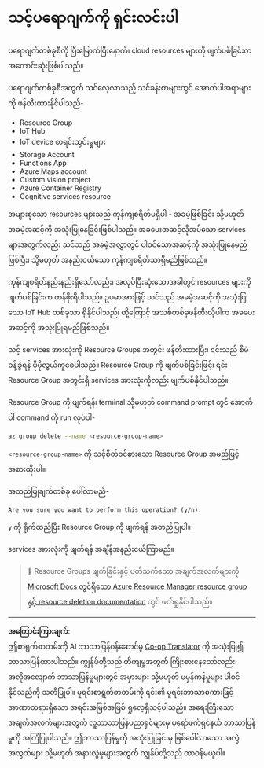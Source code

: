 <!--
CO_OP_TRANSLATOR_METADATA:
{
  "original_hash": "5a94fbab1ba737e9bd6cc6c64f114fa0",
  "translation_date": "2025-08-28T15:43:35+00:00",
  "source_file": "clean-up.md",
  "language_code": "my"
}
-->
# သင့်ပရောဂျက်ကို ရှင်းလင်းပါ

ပရောဂျက်တစ်ခုစီကို ပြီးမြောက်ပြီးနောက်၊ cloud resources များကို ဖျက်ပစ်ခြင်းက အကောင်းဆုံးဖြစ်ပါသည်။

ပရောဂျက်တစ်ခုစီအတွက် သင်လေ့လာသည့် သင်ခန်းစာများတွင် အောက်ပါအရာများကို ဖန်တီးထားနိုင်ပါသည်-

* Resource Group
* IoT Hub
* IoT device စာရင်းသွင်းမှုများ
* Storage Account
* Functions App
* Azure Maps account
* Custom vision project
* Azure Container Registry
* Cognitive services resource

အများစုသော resources များသည် ကုန်ကျစရိတ်မရှိပါ - အခမဲ့ဖြစ်ခြင်း သို့မဟုတ် အခမဲ့အဆင့်ကို အသုံးပြုနေခြင်းဖြစ်ပါသည်။ အခပေးအဆင့်လိုအပ်သော services များအတွက်လည်း သင်သည် အခမဲ့အလွှာတွင် ပါဝင်သောအဆင့်ကို အသုံးပြုနေမည်ဖြစ်ပြီး၊ သို့မဟုတ် အနည်းငယ်သော ကုန်ကျစရိတ်သာရှိမည်ဖြစ်သည်။

ကုန်ကျစရိတ်နည်းနည်းရှိသော်လည်း၊ အလုပ်ပြီးဆုံးသောအခါတွင် resources များကို ဖျက်ပစ်ခြင်းက တန်ဖိုးရှိပါသည်။ ဥပမာအားဖြင့် သင်သည် အခမဲ့အဆင့်ကို အသုံးပြုသော IoT Hub တစ်ခုသာ ရှိနိုင်ပါသည်၊ ထို့ကြောင့် အသစ်တစ်ခုဖန်တီးလိုပါက အခပေးအဆင့်ကို အသုံးပြုရမည်ဖြစ်သည်။

သင့် services အားလုံးကို Resource Groups အတွင်း ဖန်တီးထားပြီး၊ ၎င်းသည် စီမံခန့်ခွဲရန် ပိုမိုလွယ်ကူစေပါသည်။ Resource Group ကို ဖျက်ပစ်ခြင်းဖြင့်၊ ၎င်း Resource Group အတွင်းရှိ services အားလုံးကိုလည်း ဖျက်ပစ်နိုင်ပါသည်။

Resource Group ကို ဖျက်ရန်၊ terminal သို့မဟုတ် command prompt တွင် အောက်ပါ command ကို run လုပ်ပါ-

```sh
az group delete --name <resource-group-name>
```

`<resource-group-name>` ကို သင့်စိတ်ဝင်စားသော Resource Group အမည်ဖြင့် အစားထိုးပါ။

အတည်ပြုချက်တစ်ခု ပေါ်လာမည်-

```output
Are you sure you want to perform this operation? (y/n): 
```

`y` ကို ရိုက်ထည့်ပြီး Resource Group ကို ဖျက်ရန် အတည်ပြုပါ။

services အားလုံးကို ဖျက်ရန် အချိန်အနည်းငယ်ကြာမည်။

> 💁 Resource Groups ဖျက်ခြင်းနှင့် ပတ်သက်သော အချက်အလက်များကို [Microsoft Docs တွင်ရှိသော Azure Resource Manager resource group နှင့် resource deletion documentation](https://docs.microsoft.com/azure/azure-resource-manager/management/delete-resource-group?WT.mc_id=academic-17441-jabenn&tabs=azure-cli) တွင် ဖတ်ရှုနိုင်ပါသည်။

---

**အကြောင်းကြားချက်**:  
ဤစာရွက်စာတမ်းကို AI ဘာသာပြန်ဝန်ဆောင်မှု [Co-op Translator](https://github.com/Azure/co-op-translator) ကို အသုံးပြု၍ ဘာသာပြန်ထားပါသည်။ ကျွန်ုပ်တို့သည် တိကျမှုအတွက် ကြိုးစားနေသော်လည်း၊ အလိုအလျောက် ဘာသာပြန်မှုများတွင် အမှားများ သို့မဟုတ် မမှန်ကန်မှုများ ပါဝင်နိုင်သည်ကို သတိပြုပါ။ မူရင်းစာရွက်စာတမ်းကို ၎င်း၏ မူရင်းဘာသာစကားဖြင့် အာဏာတရားရှိသော အရင်းအမြစ်အဖြစ် ရှုလေ့ရှိသင့်ပါသည်။ အရေးကြီးသော အချက်အလက်များအတွက် လူ့ဘာသာပြန်ပညာရှင်များမှ ပရော်ဖက်ရှင်နယ် ဘာသာပြန်မှုကို အကြံပြုပါသည်။ ဤဘာသာပြန်မှုကို အသုံးပြုခြင်းမှ ဖြစ်ပေါ်လာသော အလွဲအလွတ်များ သို့မဟုတ် အနားလွဲမှုများအတွက် ကျွန်ုပ်တို့သည် တာဝန်မယူပါ။